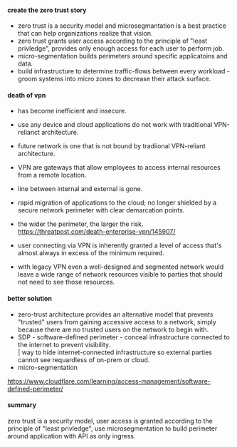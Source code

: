 #### create the zero trust story  
* zero trust is a security model and microsegmantation is a best practice that can help organizations realize that vision.  
* zero trust grants user access according to the principle of "least privledge", provides only enough access for each user to perform job.  
* micro-segmentation builds perimeters around specific applicatoins and data.
* build infrastructure to determine traffic-flows between every workload - groom systems into micro zones to decrease their attack surface.  

#### death of vpn  
* has become inefficient and insecure.  
* use any device and cloud applications do not work with traditional VPN-relianct architecture.  
* future network is one that is not bound by tradiional VPN-reliant architecture.  
* VPN are gateways that allow employees to access internal resources from a remote location.  
* line between internal and external is gone.  
* rapid migration of applications to the cloud;  no longer shielded by a secure network perimeter with clear demarcation points.  

*  the wider the perimeter, the larger the risk.  
https://threatpost.com/death-enterprise-vpn/145907/  

* user connecting via VPN is inherently granted a level of access that's almost always in excess of the minimum required.  
* with legacy VPN even a well-designed and segmented network would leave a wide range of network resources visible to parties that should not need to see those resources.  

#### better solution  
* zero-trust architecture provides an alternative model that prevents "trusted" users from gaining accessive access to a network, simply because there are no trusted users on the network to begin with.  
* SDP - software-defined perimeter  - conceal infrastructure connected to the internet to prevent visibility.  
| way to hide internet-connected infrastructure so external parties cannot see requardless of on-prem or cloud.  
* micro-segmentation  

https://www.cloudflare.com/learning/access-management/software-defined-perimeter/  

#### summary  
zero trust is a security model, user access is granted according to the principle of "least privledge", use microsegmentation to build perimeter around application with API as only ingress.  


